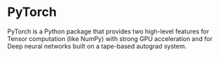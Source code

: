# PyTorch
PyTorch is a Python package that provides two high-level features for Tensor computation (like NumPy) with strong GPU acceleration and for Deep neural networks built on a tape-based autograd system.
